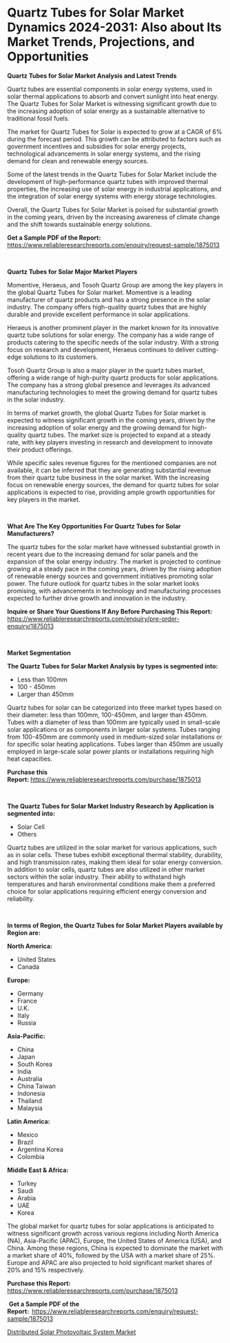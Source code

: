 <p><h1>Quartz Tubes for Solar Market Dynamics 2024-2031: Also about Its Market Trends, Projections, and Opportunities</h1></p><p><strong>Quartz Tubes for Solar Market Analysis and Latest Trends</strong></p>
<p><p>Quartz tubes are essential components in solar energy systems, used in solar thermal applications to absorb and convert sunlight into heat energy. The Quartz Tubes for Solar Market is witnessing significant growth due to the increasing adoption of solar energy as a sustainable alternative to traditional fossil fuels.</p><p>The market for Quartz Tubes for Solar is expected to grow at a CAGR of 6% during the forecast period. This growth can be attributed to factors such as government incentives and subsidies for solar energy projects, technological advancements in solar energy systems, and the rising demand for clean and renewable energy sources.</p><p>Some of the latest trends in the Quartz Tubes for Solar Market include the development of high-performance quartz tubes with improved thermal properties, the increasing use of solar energy in industrial applications, and the integration of solar energy systems with energy storage technologies.</p><p>Overall, the Quartz Tubes for Solar Market is poised for substantial growth in the coming years, driven by the increasing awareness of climate change and the shift towards sustainable energy solutions.</p></p>
<p><strong>Get a Sample PDF of the Report:&nbsp;</strong> <a href="https://www.reliableresearchreports.com/enquiry/request-sample/1875013">https://www.reliableresearchreports.com/enquiry/request-sample/1875013</a></p>
<p>&nbsp;</p>
<p><strong>Quartz Tubes for Solar Major Market Players</strong></p>
<p><p>Momentive, Heraeus, and Tosoh Quartz Group are among the key players in the global Quartz Tubes for Solar market. Momentive is a leading manufacturer of quartz products and has a strong presence in the solar industry. The company offers high-quality quartz tubes that are highly durable and provide excellent performance in solar applications.</p><p>Heraeus is another prominent player in the market known for its innovative quartz tube solutions for solar energy. The company has a wide range of products catering to the specific needs of the solar industry. With a strong focus on research and development, Heraeus continues to deliver cutting-edge solutions to its customers.</p><p>Tosoh Quartz Group is also a major player in the quartz tubes market, offering a wide range of high-purity quartz products for solar applications. The company has a strong global presence and leverages its advanced manufacturing technologies to meet the growing demand for quartz tubes in the solar industry.</p><p>In terms of market growth, the global Quartz Tubes for Solar market is expected to witness significant growth in the coming years, driven by the increasing adoption of solar energy and the growing demand for high-quality quartz tubes. The market size is projected to expand at a steady rate, with key players investing in research and development to innovate their product offerings.</p><p>While specific sales revenue figures for the mentioned companies are not available, it can be inferred that they are generating substantial revenue from their quartz tube business in the solar market. With the increasing focus on renewable energy sources, the demand for quartz tubes for solar applications is expected to rise, providing ample growth opportunities for key players in the market.</p></p>
<p>&nbsp;</p>
<p><strong>What Are The Key Opportunities For Quartz Tubes for Solar Manufacturers?</strong></p>
<p><p>The quartz tubes for the solar market have witnessed substantial growth in recent years due to the increasing demand for solar panels and the expansion of the solar energy industry. The market is projected to continue growing at a steady pace in the coming years, driven by the rising adoption of renewable energy sources and government initiatives promoting solar power. The future outlook for quartz tubes in the solar market looks promising, with advancements in technology and manufacturing processes expected to further drive growth and innovation in the industry.</p></p>
<p><strong>Inquire or Share Your Questions If Any Before Purchasing This Report:</strong> <a href="https://www.reliableresearchreports.com/enquiry/pre-order-enquiry/1875013">https://www.reliableresearchreports.com/enquiry/pre-order-enquiry/1875013</a></p>
<p>&nbsp;</p>
<p><strong>Market Segmentation</strong></p>
<p><strong>The Quartz Tubes for Solar Market Analysis by types is segmented into:</strong></p>
<p><ul><li>Less than 100mm</li><li>100 - 450mm</li><li>Larger than 450mm</li></ul></p>
<p><p>Quartz tubes for solar can be categorized into three market types based on their diameter: less than 100mm, 100-450mm, and larger than 450mm. Tubes with a diameter of less than 100mm are typically used in small-scale solar applications or as components in larger solar systems. Tubes ranging from 100-450mm are commonly used in medium-sized solar installations or for specific solar heating applications. Tubes larger than 450mm are usually employed in large-scale solar power plants or installations requiring high heat capacities.</p></p>
<p><strong>Purchase this Report:&nbsp;</strong><a href="https://www.reliableresearchreports.com/purchase/1875013">https://www.reliableresearchreports.com/purchase/1875013</a></p>
<p>&nbsp;</p>
<p><strong>The Quartz Tubes for Solar Market Industry Research by Application is segmented into:</strong></p>
<p><ul><li>Solar Cell</li><li>Others</li></ul></p>
<p><p>Quartz tubes are utilized in the solar market for various applications, such as in solar cells. These tubes exhibit exceptional thermal stability, durability, and high transmission rates, making them ideal for solar energy conversion. In addition to solar cells, quartz tubes are also utilized in other market sectors within the solar industry. Their ability to withstand high temperatures and harsh environmental conditions make them a preferred choice for solar applications requiring efficient energy conversion and reliability.</p></p>
<p>&nbsp;</p>
<p><strong>In terms of Region, the Quartz Tubes for Solar Market Players available by Region are:</strong></p>
<p>
    <p> <strong> North America: </strong>
        <ul>
            <li>United States</li>
            <li>Canada</li>
        </ul>
        </p> 
    <p> <strong> Europe: </strong>
        <ul>
            <li>Germany</li>
            <li>France</li>
            <li>U.K.</li>
            <li>Italy</li>
            <li>Russia</li>
        </ul>
        </p> 
    <p> <strong> Asia-Pacific: </strong>
        <ul>
            <li>China</li>
            <li>Japan</li>
            <li>South Korea</li>
            <li>India</li>
            <li>Australia</li>
            <li>China Taiwan</li>
            <li>Indonesia</li>
            <li>Thailand</li>
            <li>Malaysia</li>
        </ul>
        </p> 
    <p> <strong> Latin America: </strong>
        <ul>
            <li>Mexico</li>
            <li>Brazil</li>
            <li>Argentina Korea</li>
            <li>Colombia</li>
        </ul>
        </p> 
    <p> <strong> Middle East & Africa: </strong>
        <ul>
            <li>Turkey</li>
            <li>Saudi</li>
            <li>Arabia</li>
            <li>UAE</li>
            <li>Korea</li>
        </ul>
    </p>
    </p>
<p><p>The global market for quartz tubes for solar applications is anticipated to witness significant growth across various regions including North America (NA), Asia-Pacific (APAC), Europe, the United States of America (USA), and China. Among these regions, China is expected to dominate the market with a market share of 40%, followed by the USA with a market share of 25%. Europe and APAC are also projected to hold significant market shares of 20% and 15% respectively.</p></p>
<p><strong>Purchase this Report: </strong><a href="https://www.reliableresearchreports.com/purchase/1875013">https://www.reliableresearchreports.com/purchase/1875013</a></p>
<p>&nbsp;<strong>Get a Sample PDF of the Report:&nbsp;&nbsp;</strong><a href="https://www.reliableresearchreports.com/enquiry/request-sample/1875013">https://www.reliableresearchreports.com/enquiry/request-sample/1875013</a></p>
<p><strong></strong></p>
<p><p><a href="https://github.com/santosh758595/Market-Research-Report-List-4/blob/main/distributed-solar-photovoltaic-system-market.md">Distributed Solar Photovoltaic System Market</a></p></p>